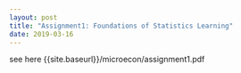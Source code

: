```yaml
---
layout: post
title: "Assignment1: Foundations of Statistics Learning"
date: 2019-03-16
---
```

see here {{site.baseurl}}/microecon/assignment1.pdf
